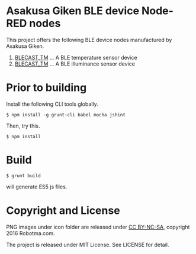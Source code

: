 Asakusa Giken BLE device Node-RED nodes
===

This project offers the following BLE device nodes manufactured by Asakusa Giken.

1. [BLECAST_TM](https://translate.google.com/translate?hl=en&sl=ja&tl=en&u=http%3A%2F%2Fwww.robotsfx.com%2Frobot%2FBLECAST_TM.html) ... A BLE temperature sensor device
1. [BLECAST_TM](https://translate.google.com/translate?hl=en&sl=ja&tl=en&u=http%3A%2F%2Fwww.robotsfx.com%2Frobot%2FBLECAST_BL.html) ... A BLE illuminance sensor device

# Prior to building

Install the following CLI tools globally.

```
$ npm install -g grunt-cli babel mocha jshint
```

Then, try this.
```
$ npm install
```

# Build

```
$ grunt build
```
will generate ES5 js files.

# Copyright and License

PNG images under icon folder are released under [CC BY-NC-SA](http://creativecommons.org/licenses/by-nc-sa/4.0/), copyright 2016 Robotma.com.

The project is released under MIT License. See LICENSE for detail.
